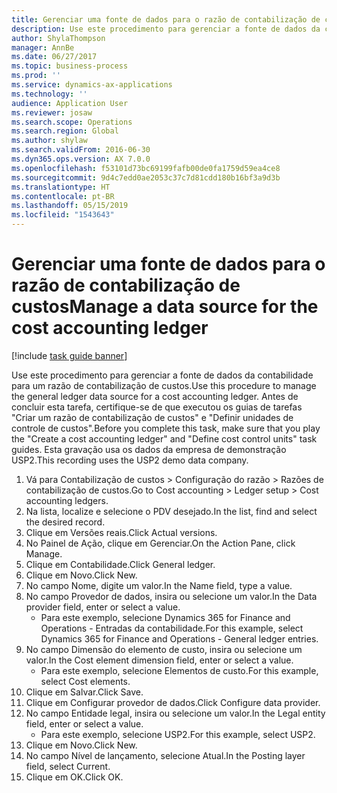 ```yaml
---
title: Gerenciar uma fonte de dados para o razão de contabilização de custos
description: Use este procedimento para gerenciar a fonte de dados da contabilidade para um razão de contabilização de custos.
author: ShylaThompson
manager: AnnBe
ms.date: 06/27/2017
ms.topic: business-process
ms.prod: ''
ms.service: dynamics-ax-applications
ms.technology: ''
audience: Application User
ms.reviewer: josaw
ms.search.scope: Operations
ms.search.region: Global
ms.author: shylaw
ms.search.validFrom: 2016-06-30
ms.dyn365.ops.version: AX 7.0.0
ms.openlocfilehash: f53101d73bc69199fafb00de0fa1759d59ea4ce8
ms.sourcegitcommit: 9d4c7edd0ae2053c37c7d81cdd180b16bf3a9d3b
ms.translationtype: HT
ms.contentlocale: pt-BR
ms.lasthandoff: 05/15/2019
ms.locfileid: "1543643"
---
```

# <a name="manage-a-data-source-for-the-cost-accounting-ledger"></a><span data-ttu-id="4afe5-103">Gerenciar uma fonte de dados para o razão de contabilização de custos</span><span class="sxs-lookup"><span data-stu-id="4afe5-103">Manage a data source for the cost accounting ledger</span></span>

[!include [task guide banner](../../includes/task-guide-banner.md)]

<span data-ttu-id="4afe5-104">Use este procedimento para gerenciar a fonte de dados da contabilidade para um razão de contabilização de custos.</span><span class="sxs-lookup"><span data-stu-id="4afe5-104">Use this procedure to manage the general ledger data source for a cost accounting ledger.</span></span> <span data-ttu-id="4afe5-105">Antes de concluir esta tarefa, certifique-se de que executou os guias de tarefas "Criar um razão de contabilização de custos" e "Definir unidades de controle de custos".</span><span class="sxs-lookup"><span data-stu-id="4afe5-105">Before you complete this task, make sure that you play the "Create a cost accounting ledger" and "Define cost control units" task guides.</span></span> <span data-ttu-id="4afe5-106">Esta gravação usa os dados da empresa de demonstração USP2.</span><span class="sxs-lookup"><span data-stu-id="4afe5-106">This recording uses the USP2 demo data company.</span></span>

1. <span data-ttu-id="4afe5-107">Vá para Contabilização de custos > Configuração do razão > Razões de contabilização de custos.</span><span class="sxs-lookup"><span data-stu-id="4afe5-107">Go to Cost accounting > Ledger setup > Cost accounting ledgers.</span></span>
2. <span data-ttu-id="4afe5-108">Na lista, localize e selecione o PDV desejado.</span><span class="sxs-lookup"><span data-stu-id="4afe5-108">In the list, find and select the desired record.</span></span>
3. <span data-ttu-id="4afe5-109">Clique em Versões reais.</span><span class="sxs-lookup"><span data-stu-id="4afe5-109">Click Actual versions.</span></span>
4. <span data-ttu-id="4afe5-110">No Painel de Ação, clique em Gerenciar.</span><span class="sxs-lookup"><span data-stu-id="4afe5-110">On the Action Pane, click Manage.</span></span>
5. <span data-ttu-id="4afe5-111">Clique em Contabilidade.</span><span class="sxs-lookup"><span data-stu-id="4afe5-111">Click General ledger.</span></span>
6. <span data-ttu-id="4afe5-112">Clique em Novo.</span><span class="sxs-lookup"><span data-stu-id="4afe5-112">Click New.</span></span>
7. <span data-ttu-id="4afe5-113">No campo Nome, digite um valor.</span><span class="sxs-lookup"><span data-stu-id="4afe5-113">In the Name field, type a value.</span></span>
8. <span data-ttu-id="4afe5-114">No campo Provedor de dados, insira ou selecione um valor.</span><span class="sxs-lookup"><span data-stu-id="4afe5-114">In the Data provider field, enter or select a value.</span></span>
    * <span data-ttu-id="4afe5-115">Para este exemplo, selecione Dynamics 365 for Finance and Operations - Entradas da contabilidade.</span><span class="sxs-lookup"><span data-stu-id="4afe5-115">For this example, select Dynamics 365 for Finance and Operations - General ledger entries.</span></span>  
9. <span data-ttu-id="4afe5-116">No campo Dimensão do elemento de custo, insira ou selecione um valor.</span><span class="sxs-lookup"><span data-stu-id="4afe5-116">In the Cost element dimension field, enter or select a value.</span></span>
    * <span data-ttu-id="4afe5-117">Para este exemplo, selecione Elementos de custo.</span><span class="sxs-lookup"><span data-stu-id="4afe5-117">For this example, select Cost elements.</span></span>  
10. <span data-ttu-id="4afe5-118">Clique em Salvar.</span><span class="sxs-lookup"><span data-stu-id="4afe5-118">Click Save.</span></span>
11. <span data-ttu-id="4afe5-119">Clique em Configurar provedor de dados.</span><span class="sxs-lookup"><span data-stu-id="4afe5-119">Click Configure data provider.</span></span>
12. <span data-ttu-id="4afe5-120">No campo Entidade legal, insira ou selecione um valor.</span><span class="sxs-lookup"><span data-stu-id="4afe5-120">In the Legal entity field, enter or select a value.</span></span>
    * <span data-ttu-id="4afe5-121">Para este exemplo, selecione USP2.</span><span class="sxs-lookup"><span data-stu-id="4afe5-121">For this example, select USP2.</span></span>  
13. <span data-ttu-id="4afe5-122">Clique em Novo.</span><span class="sxs-lookup"><span data-stu-id="4afe5-122">Click New.</span></span>
14. <span data-ttu-id="4afe5-123">No campo Nível de lançamento, selecione Atual.</span><span class="sxs-lookup"><span data-stu-id="4afe5-123">In the Posting layer field, select Current.</span></span>
15. <span data-ttu-id="4afe5-124">Clique em OK.</span><span class="sxs-lookup"><span data-stu-id="4afe5-124">Click OK.</span></span>

